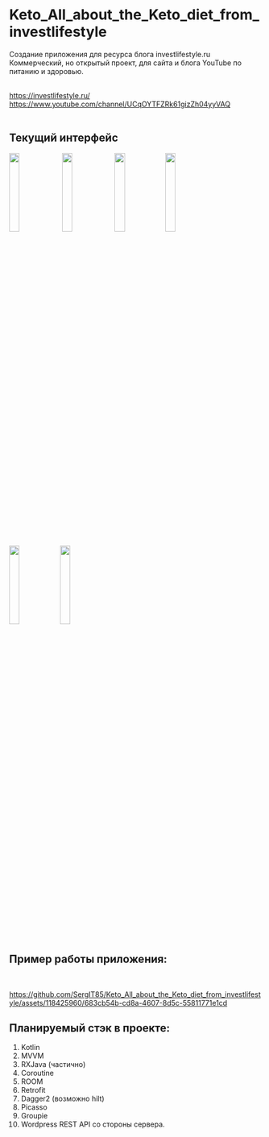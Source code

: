 # Keto_All_about_the_Keto_diet_from_investlifestyle<br>
Создание приложения для ресурса блога investlifestyle.ru
<br>Коммерческий, но открытый проект, для сайта и блога YouTube по питанию и здоровью.

<br>https://investlifestyle.ru/ 
<br>https://www.youtube.com/channel/UCqOYTFZRk61gizZh04yyVAQ
<br>
<br>

## Текущий интерфейс

<img src="https://github.com/SergIT85/Keto_All_about_the_Keto_diet_from_investlifestyle/assets/118425960/d61c32fe-4b98-4426-9c2e-36344983bc68" width="20%" height="20%"> <img src="https://github.com/SergIT85/Keto_All_about_the_Keto_diet_from_investlifestyle/assets/118425960/cea56991-38aa-4e5d-aea7-ac6061ad5d1c" width="20%" height="20%"> <img src="https://github.com/SergIT85/Keto_All_about_the_Keto_diet_from_investlifestyle/assets/118425960/a54d2913-fcd9-4476-8107-25d2c2d45e45" width="20%" height="20%"><img src="https://github.com/SergIT85/Keto_All_about_the_Keto_diet_from_investlifestyle/assets/118425960/05b39549-51ee-4755-8c95-72274f715b0d" width="20%" height="20%"> <img src="https://github.com/SergIT85/Keto_All_about_the_Keto_diet_from_investlifestyle/assets/118425960/b80ffb37-77cc-4bf0-899b-c294a2b082da" width="20%" height="20%"><img src="https://github.com/SergIT85/Keto_All_about_the_Keto_diet_from_investlifestyle/assets/118425960/40fbfb3a-6844-4ff3-b410-6ae2fbfb1595" width="20%" height="20%"> 


## Пример работы приложения:
<br>

https://github.com/SergIT85/Keto_All_about_the_Keto_diet_from_investlifestyle/assets/118425960/683cb54b-cd8a-4607-8d5c-55811771e1cd



## Планируемый стэк в проекте:<br>
1. Kotlin<br>
2. MVVM<br>
3. RXJava (частично)<br>
4. Coroutine<br>
5. ROOM<br>
6. Retrofit<br>
7. Dagger2 (возможно hilt)
8. Picasso
9. Groupie
10. Wordpress REST API со стороны сервера.

